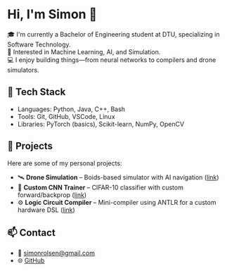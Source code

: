 # Hi, I'm Simon 👋

🎓 I'm currently a Bachelor of Engineering student at DTU, specializing in Software Technology.  
🧠 Interested in Machine Learning, AI, and Simulation.  
💻 I enjoy building things—from neural networks to compilers and drone simulators.

## 🔧 Tech Stack
- Languages: Python, Java, C++, Bash
- Tools: Git, GitHub, VSCode, Linux
- Libraries: PyTorch (basics), Scikit-learn, NumPy, OpenCV

## 📌 Projects
Here are some of my personal projects:
- 🛰️ **Drone Simulation** – Boids-based simulator with AI navigation ([link](https://github.com/your-repo))
- 🧠 **Custom CNN Trainer** – CIFAR-10 classifier with custom forward/backprop ([link](https://github.com/your-repo))
- ⚙️ **Logic Circuit Compiler** – Mini-compiler using ANTLR for a custom hardware DSL ([link](https://github.com/your-repo))

## 📫 Contact
- 📧 simonrolsen@gmail.com
- 🌐 [GitHub](https://github.com/simonusername)

